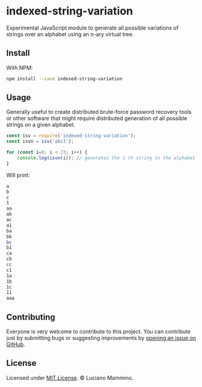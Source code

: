 # indexed-string-variation

Experimental JavaScript module to generate all possible variations of strings over an alphabet using an n-ary virtual tree.

## Install

With NPM:

```bash
npm install --save indexed-string-variation
```

## Usage

Generally useful to create distributed brute-force password recovery tools or
other software that might require distributed generation of all possible
strings on a given alphabet.

```javascript
const isv = require('indexed-string-variation');
const isvn = isv('abc1');

for (const i=0; i < 23; i++) {
    console.log(isvn(i)); // generates the i-th string in the alphabet 'abc1'
}
```

Will print:

```bash
a
b
c
1
aa
ab
ac
a1
ba
bb
bc
b1
ca
cb
cc
c1
1a
1b
1c
11
aaa
```


## Contributing

Everyone is very welcome to contribute to this project.
You can contribute just by submitting bugs or suggesting improvements by
[opening an issue on GitHub](https://github.com/lmammino/indexed-string-variation/issues).


## License

Licensed under [MIT License](LICENSE). © Luciano Mammino.